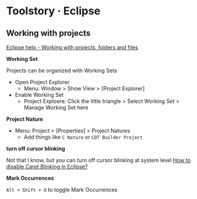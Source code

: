 # Toolstory · Eclipse


## Working with projects

[Eclipse help - Working with projects, folders and files](https://help.eclipse.org/luna/index.jsp?topic=%2Forg.eclipse.platform.doc.user%2Ftasks%2Ftasks-45a.htm)

**Working Set**

Projects can be organized with Working Sets

* Open Project Explorer
    * Menu: Window > Show View > [Project Explorer]
* Enable Working Set
    * Project Exploere: Click the little triangle > Select Working Set > Manage Working Set here

**Project Nature**

* Menu: Project > [Properties] > Project Natures
    * Add things like `C Nature` or `CDT Builder Project`

**turn off cursor blinking**

Not that I know, but you can turn off cursor blinking at system level [How to disable Caret Blinking in Eclipse?](https://stackoverflow.com/questions/49233299/how-to-disable-caret-blinking-in-eclipse)

**Mark Occurrences**

`Alt + Shift + O` to toggle Mark Occurrences